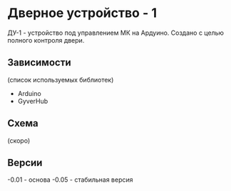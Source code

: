 # Дверное устройство - 1
ДУ-1 - устройство под управлением МК на Ардуино. Создано с целью полного контроля двери.
## Зависимости
(список используемых библиотек)
- Arduino
- GyverHub
## Схема
(скоро)
## Версии
-0.01 - основа
-0.05 - стабильная версия
